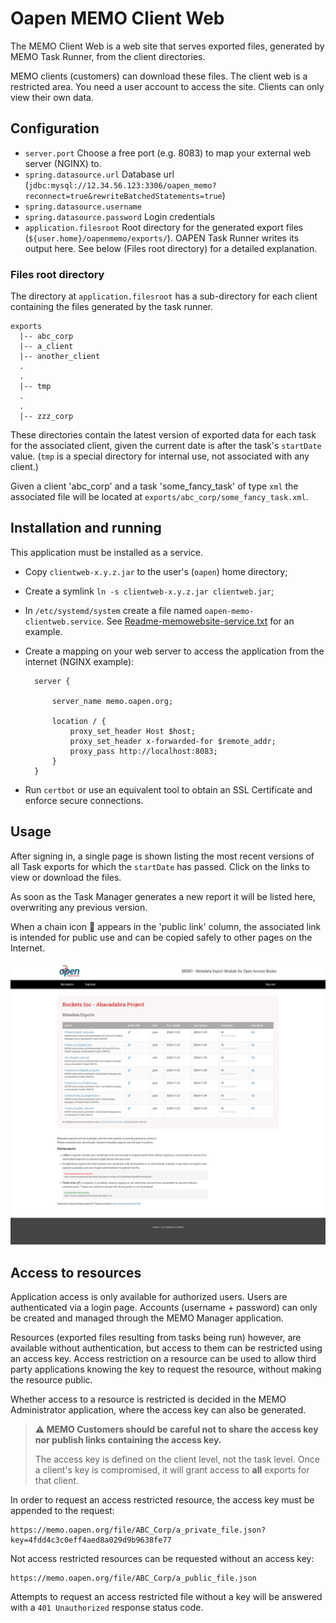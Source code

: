 # Oapen MEMO Client Web

The MEMO Client Web is a web site that serves exported files, generated by MEMO Task Runner, from the client directories.
    
MEMO clients (customers) can download these files. The client web is a restricted area. 
You need a user account to access the site. Clients can only view their own data.
    

## Configuration

* `server.port`
   Choose a free port (e.g. 8083) to map your external web server (NGINX) to.
* `spring.datasource.url`
   Database url (`jdbc:mysql://12.34.56.123:3306/oapen_memo?reconnect=true&rewriteBatchedStatements=true`)
* `spring.datasource.username`
* `spring.datasource.password`
   Login credentials 
* `application.filesroot`
   Root directory for the generated export files (`${user.home}/oapenmemo/exports/`). OAPEN Task Runner writes its output here.
   See below (Files root directory) for a detailed explanation. 


### Files root directory

The directory at `application.filesroot` has a sub-directory for each client containing the files generated by the task runner.

	exports
	  |-- abc_corp
	  |-- a_client
	  |-- another_client
	  .
	  .
	  |-- tmp
	  .
	  .
	  |-- zzz_corp
	  
These directories contain the latest version of exported data for each task for the associated client, 
given the current date is after the task's `startDate` value. (`tmp` is a special directory for internal use, not associated with any client.)

Given a client 'abc_corp' and a task 'some_fancy_task' of type `xml` the associated file will be located at `exports/abc_corp/some_fancy_task.xml`.


## Installation and running

This application must be installed as a service.

- Copy `clientweb-x.y.z.jar` to the user's (`oapen`) home directory;
- Create a symlink `ln -s clientweb-x.y.z.jar clientweb.jar`;
- In `/etc/systemd/system` create a file named `oapen-memo-clientweb.service`. See
  [Readme-memowebsite-service.txt](./Readme-memowebsite-service.txt) for an example.  
- Create a mapping on your web server to access the application from the internet (NGINX example):
        
        server {
            
            server_name memo.oapen.org;
            
            location / {
                proxy_set_header Host $host;
                proxy_set_header x-forwarded-for $remote_addr;
                proxy_pass http://localhost:8083;
            }
        }
    
- Run `certbot` or use an equivalent tool to obtain an SSL Certificate and enforce secure connections.


## Usage        

After signing in, a single page is shown listing the most recent versions of all Task exports for which the `startDate` has passed. 
Click on the links to view or download the files.

As soon as the Task Manager generates a new report it will be listed here, overwriting any previous version.

When a chain icon 🔗 appears in the 'public link' column, the associated link is intended for public use and can be copied safely to other pages on the Internet.

![MEMO Client web](./src/main/resources/static/assets/images/MEMO-Clientweb-1.png)


## Access to resources

Application access is only available for authorized users. Users are authenticated via a login page. Accounts (username + password) can only be created and managed through the MEMO Manager application.

Resources (exported files resulting from tasks being run) however, are available without authentication, but access to them can be restricted using an access key. Access restriction on a resource can be used to allow third party applications knowing the key to request the resource, without making the resource public.

Whether access to a resource is restricted is decided in the MEMO Administrator application, where the access key can also be generated. 

> **⚠ MEMO Customers should be careful not to share the access key nor publish links containing the access key.**   
> 
> The access key is defined on the client level, not the task level. Once a client's key is compromised, it will grant access to **all** exports for that client. 

In order to request an access restricted resource, the access key must be appended to the request:

    https://memo.oapen.org/file/ABC_Corp/a_private_file.json?key=4fdd4c3c0eff4aed8a029d9b9638fe77

Not access restricted resources can be requested without an access key:

	https://memo.oapen.org/file/ABC_Corp/a_public_file.json

Attempts to request an access restricted file without a key will be answered with a `401 Unauthorized` response status code.



